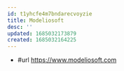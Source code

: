```yaml
---
id: t1yhcfe4m7bndarecvoyzie
title: Modeliosoft
desc: ''
updated: 1685032173879
created: 1685032164225
---
```


- #url https://www.modeliosoft.com